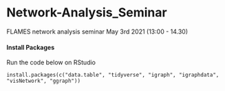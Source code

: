 # Network-Analysis_Seminar
FLAMES network analysis seminar
May 3rd 2021 (13:00 - 14.30)

#### Install Packages ####
Run the code below on RStudio
 
`install.packages(c("data.table", "tidyverse", "igraph", "igraphdata", "visNetwork", "ggraph"))`